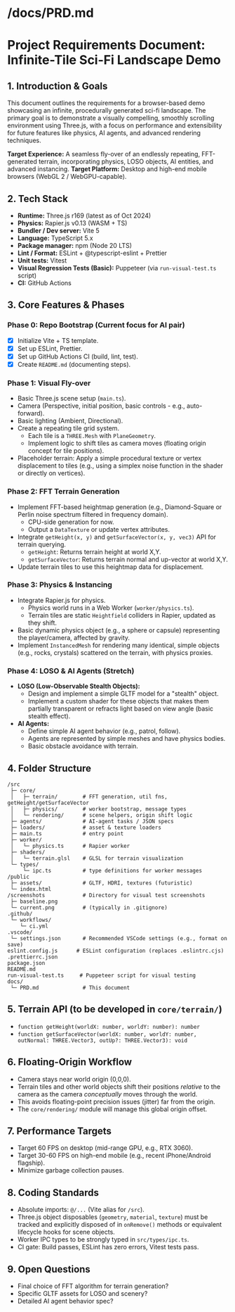# /docs/PRD.md

# Project Requirements Document: Infinite-Tile Sci-Fi Landscape Demo

## 1. Introduction & Goals

This document outlines the requirements for a browser-based demo showcasing an infinite, procedurally generated sci-fi landscape. The primary goal is to demonstrate a visually compelling, smoothly scrolling environment using Three.js, with a focus on performance and extensibility for future features like physics, AI agents, and advanced rendering techniques.

**Target Experience:** A seamless fly-over of an endlessly repeating, FFT-generated terrain, incorporating physics, LOSO objects, AI entities, and advanced instancing.
**Target Platform:** Desktop and high-end mobile browsers (WebGL 2 / WebGPU-capable).

## 2. Tech Stack

- **Runtime:** Three.js r169 (latest as of Oct 2024)
- **Physics:** Rapier.js v0.13 (WASM + TS)
- **Bundler / Dev server:** Vite 5
- **Language:** TypeScript 5.x
- **Package manager:** npm (Node 20 LTS)
- **Lint / Format:** ESLint + @typescript-eslint + Prettier
- **Unit tests:** Vitest
- **Visual Regression Tests (Basic):** Puppeteer (via `run-visual-test.ts` script)
- **CI:** GitHub Actions

## 3. Core Features & Phases

### Phase 0: Repo Bootstrap (Current focus for AI pair)

- [x] Initialize Vite + TS template.
- [x] Set up ESLint, Prettier.
- [x] Set up GitHub Actions CI (build, lint, test).
- [x] Create `README.md` (documenting steps).

### Phase 1: Visual Fly-over

- Basic Three.js scene setup (`main.ts`).
- Camera (Perspective, initial position, basic controls - e.g., auto-forward).
- Basic lighting (Ambient, Directional).
- Create a repeating tile grid system.
  - Each tile is a `THREE.Mesh` with `PlaneGeometry`.
  - Implement logic to shift tiles as camera moves (floating origin concept for tile positions).
- Placeholder terrain: Apply a simple procedural texture or vertex displacement to tiles (e.g., using a simplex noise function in the shader or directly on vertices).

### Phase 2: FFT Terrain Generation

- Implement FFT-based heightmap generation (e.g., Diamond-Square or Perlin noise spectrum filtered in frequency domain).
  - CPU-side generation for now.
  - Output a `DataTexture` or update vertex attributes.
- Integrate `getHeight(x, y)` and `getSurfaceVector(x, y, vec3)` API for terrain querying.
  - `getHeight`: Returns terrain height at world X,Y.
  - `getSurfaceVector`: Returns terrain normal and up-vector at world X,Y.
- Update terrain tiles to use this heightmap data for displacement.

### Phase 3: Physics & Instancing

- Integrate Rapier.js for physics.
  - Physics world runs in a Web Worker (`worker/physics.ts`).
  - Terrain tiles are static `Heightfield` colliders in Rapier, updated as they shift.
- Basic dynamic physics object (e.g., a sphere or capsule) representing the player/camera, affected by gravity.
- Implement `InstancedMesh` for rendering many identical, simple objects (e.g., rocks, crystals) scattered on the terrain, with physics proxies.

### Phase 4: LOSO & AI Agents (Stretch)

- **LOSO (Low-Observable Stealth Objects):**
  - Design and implement a simple GLTF model for a "stealth" object.
  - Implement a custom shader for these objects that makes them partially transparent or refracts light based on view angle (basic stealth effect).
- **AI Agents:**
  - Define simple AI agent behavior (e.g., patrol, follow).
  - Agents are represented by simple meshes and have physics bodies.
  - Basic obstacle avoidance with terrain.

## 4. Folder Structure

```
/src
 ├─ core/
 │   ├─ terrain/        # FFT generation, util fns, getHeight/getSurfaceVector
 │   ├─ physics/        # worker bootstrap, message types
 │   └─ rendering/      # scene helpers, origin shift logic
 ├─ agents/             # AI-agent tasks / JSON specs
 ├─ loaders/            # asset & texture loaders
 ├─ main.ts             # entry point
 ├─ worker/
 │   └─ physics.ts      # Rapier worker
 ├─ shaders/
 │   └─ terrain.glsl    # GLSL for terrain visualization
 └─ types/
     └─ ipc.ts          # type definitions for worker messages
/public
 ├─ assets/             # GLTF, HDRI, textures (futuristic)
 └─ index.html
/screenshots            # Directory for visual test screenshots
 ├─ baseline.png
 └─ current.png         # (typically in .gitignore)
.github/
 └─ workflows/
    └─ ci.yml
.vscode/
 └─ settings.json       # Recommended VSCode settings (e.g., format on save)
eslint.config.js      # ESLint configuration (replaces .eslintrc.cjs)
.prettierrc.json
package.json
README.md
run-visual-test.ts     # Puppeteer script for visual testing
docs/
 └─ PRD.md              # This document
```

## 5. Terrain API (to be developed in `core/terrain/`)

- `function getHeight(worldX: number, worldY: number): number`
- `function getSurfaceVector(worldX: number, worldY: number, outNormal: THREE.Vector3, outUp?: THREE.Vector3): void`

## 6. Floating-Origin Workflow

- Camera stays near world origin (0,0,0).
- Terrain tiles and other world objects shift their positions _relative_ to the camera as the camera _conceptually_ moves through the world.
- This avoids floating-point precision issues (jitter) far from the origin.
- The `core/rendering/` module will manage this global origin offset.

## 7. Performance Targets

- Target 60 FPS on desktop (mid-range GPU, e.g., RTX 3060).
- Target 30-60 FPS on high-end mobile (e.g., recent iPhone/Android flagship).
- Minimize garbage collection pauses.

## 8. Coding Standards

- Absolute imports: `@/...` (Vite alias for `/src`).
- Three.js object disposables (`geometry`, `material`, `texture`) must be tracked and explicitly disposed of in `onRemove()` methods or equivalent lifecycle hooks for scene objects.
- Worker IPC types to be strongly typed in `src/types/ipc.ts`.
- CI gate: Build passes, ESLint has zero errors, Vitest tests pass.

## 9. Open Questions

- Final choice of FFT algorithm for terrain generation?
- Specific GLTF assets for LOSO and scenery?
- Detailed AI agent behavior spec?
